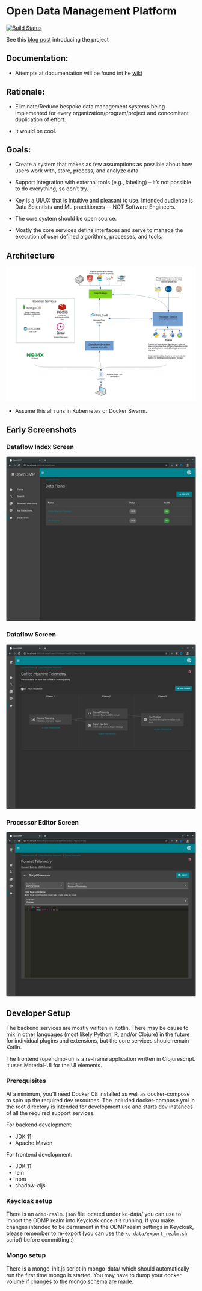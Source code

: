 # Open Data Management Platform

[![Build Status](https://travis-ci.org/rhinoman/odmp.svg?branch=master)](https://travis-ci.org/rhinoman/odmp)

See this [blog post](https://jamesadam.me/2020/09/08/my-lock-down-project-a-data-management-thing/) introducing the project

## Documentation:

- Attempts at documentation will be found int he [wiki](https://github.com/rhinoman/odmp/wiki)

## Rationale:

- Eliminate/Reduce bespoke data management systems being implemented for every organization/program/project and concomitant duplication of effort.

- It would be cool.

## Goals:

- Create a system that makes as few assumptions as possible about how users work with, store, process, and analyze data.

- Support integration with external tools (e.g., labeling) – it’s not possible to do everything, so don’t try.

- Key is a UI/UX that is intuitive and pleasant to use.  Intended audience is Data Scientists and ML practitioners -- NOT Software Engineers.

- The core system should be open source.

- Mostly the core services define interfaces and serve to manage the execution of user defined algorithms, processes, and tools.


## Architecture

![Architecture](/doc/architecture.jpg)

- Assume this all runs in Kubernetes or Docker Swarm.

## Early Screenshots

### Dataflow Index Screen
![Dataflow Index](/doc/screenshots/dataflow_index.jpg)

### Dataflow Screen
![Dataflow](/doc/screenshots/single_dataflow.jpg)

### Processor Editor Screen
![Processor Editor](/doc/screenshots/processor_editor.jpg)

## Developer Setup

The backend services are mostly written in Kotlin.  There may be cause to mix in other languages (most likely Python, R, and/or Clojure) in the future for individual plugins and extensions, but the core services should remain Kotlin.

The frontend (opendmp-ui) is a re-frame application written in Clojurescript.  it uses Material-UI for the UI elements.

### Prerequisites

At a minimum, you'll need Docker CE installed as well as docker-compose to spin up the required dev resources.  The included docker-compose.yml in the root directory is intended for development use and starts dev instances of all the required support services.

For backend development:

- JDK 11
- Apache Maven

For frontend development:
- JDK 11
- lein
- npm
- shadow-cljs

### Keycloak setup

There is an `odmp-realm.json` file located under kc-data/ you can use to import the ODMP realm into Keycloak once it's running.  If you make changes intended to be permanent in the ODMP realm settings in Keycloak, please remember to re-export (you can use the `kc-data/export_realm.sh` script) before committing :)

### Mongo setup

There is a mongo-init.js script in mongo-data/ which should automatically run the first time mongo is started.  You may have to dump your docker volume if changes to the mongo schema are made.
